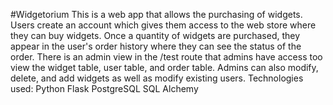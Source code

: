 #Widgetorium
This is a web app that allows the purchasing of widgets. Users create an account which gives them access to the web store where they can buy widgets. Once a quantity of widgets are purchased, they appear in the user's order history where they can see the status of the order. There is an admin view in the /test route that admins have access too view the widget table, user table, and order table. Admins can also modify, delete, and add widgets as well as modify existing users.
Technologies used:
Python
Flask
PostgreSQL
SQL Alchemy
